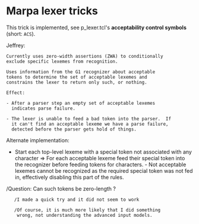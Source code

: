Marpa lexer tricks
====

This trick is implemented, see p_lexer.tcl's __acceptability control
symbols__ (short: `ACS`).


Jeffrey:

	Currently uses zero-width assertions (ZWA) to conditionally
	exclude specific lexemes from recognition.

	Uses information from the G1 recognizer about acceptable
	tokens to determine the set of acceptable lexemes and
	constrains the lexer to return only such, or nothing.

	Effect:

	- After a parser step an empty set of acceptable lexemes
  	  indicates parse failure.

	- The lexer is unable to feed a bad token into the parser.  If
  	  it can't find an acceptable lexeme we have a parse failure,
  	  detected before the parser gets hold of things.

Alternate implementation:

- Start each top-level lexeme with a special token not associated with
  any character => For each acceptable lexeme feed their special token
  into the recognizer before feeding tokens for characters. - Not
  acceptable lexemes cannot be recognized as the required special
  token was not fed in, effectively disabling this part of the rules.

/Question: Can such tokens be zero-length ?

	   /I made a quick try and it did not seem to work

	   /Of course, it is much more likely that I did something
	    wrong, not understanding the advanced input models.

